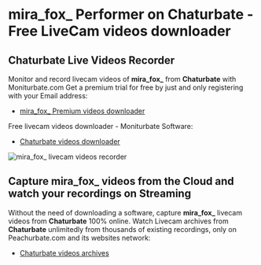# mira_fox_ Performer on Chaturbate - Free LiveCam videos downloader

## Chaturbate Live Videos Recorder

Monitor and record livecam videos of **mira_fox_** from **Chaturbate** with Moniturbate.com
Get a premium trial for free by just and only registering with your Email address:
* [mira_fox_ Premium videos downloader](https://moniturbate.com/request-demo-licence-key.html)

Free livecam videos downloader - Moniturbate Software:
* [Chaturbate videos downloader](https://moniturbate.com/moniturbate-download-software.html)

![mira_fox_ livecam videos recorder](https://peachurnet.com/templates/moniturbate-software.png)


## Capture mira_fox_ videos from the Cloud and watch your recordings on Streaming

Without the need of downloading a software, capture **mira_fox_** livecam videos from **Chaturbate** 100% online.
Watch Livecam archives from **Chaturbate** unlimitedly from thousands of existing recordings, only on Peachurbate.com and its websites network:
* [Chaturbate videos archives](https://peachurnet.com/)